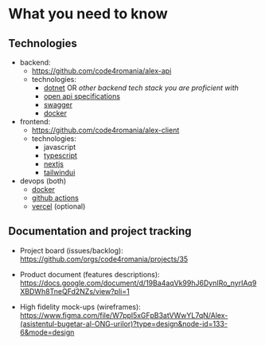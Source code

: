 # What you need to know

## Technologies
- backend: 
    - https://github.com/code4romania/alex-api
    - technologies: 
        - [dotnet](https://dotnet.microsoft.com/en-us/) OR _other backend tech stack you are proficient with_
        - [open api specifications](https://swagger.io/specification/)
        - [swagger](https://swagger.io/)
        - [docker](https://www.docker.com/get-started/)
- frontend:
    - https://github.com/code4romania/alex-client
    - technologies:
        - javascript
        - [typescript](https://www.typescriptlang.org/)
        - [nextjs](https://nextjs.org/docs)
        - [tailwindui](https://tailwindui.com/)
- devops (both)
    - [docker](https://www.docker.com/get-started/)
    - [github actions](https://github.com/features/actions)
    - [vercel](https://github.com/features/actions) (optional)

## Documentation and project tracking

- Project board (issues/backlog): https://github.com/orgs/code4romania/projects/35 

- Product document (features descriptions): https://docs.google.com/document/d/19Ba4aqVk99hJ6DynIRo_nyrIAq9XBDWh8TneQFd2NZs/view?pli=1

- High fidelity mock-ups (wireframes): https://www.figma.com/file/W7ppl5xGFpB3atVWwYL7qN/Alex-(asistentul-bugetar-al-ONG-urilor)?type=design&node-id=133-6&mode=design